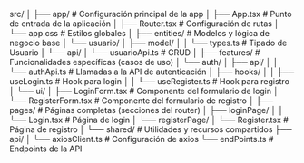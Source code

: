 src/
│
├── app/                          # Configuración principal de la app
│   ├── App.tsx                   # Punto de entrada de la aplicación
│   ├── Router.tsx                # Configuración de rutas
│   └── app.css                   # Estilos globales
│
├── entities/                     # Modelos y lógica de negocio base
│   └── usuario/
│       ├── model/
│       │   └── types.ts          # Tipado de Usuario
│       └── api/
│           └── usuarioApi.ts     # CRUD
│
├── features/                     # Funcionalidades específicas (casos de uso)
│   └── auth/
│       ├── api/
│       │   └── authApi.ts        # Llamadas a la API de autenticación
│       ├── hooks/
│       │   ├── useLogin.ts       # Hook para login
│       │   └── useRegister.ts    # Hook para registro
│       └── ui/
│           ├── LoginForm.tsx     # Componente del formulario de login
│           └── RegisterForm.tsx  # Componente del formulario de registro
│
├── pages/                        # Páginas completas (secciones del router)
│   ├── loginPage/
│   │   └── Login.tsx             # Página de login
│   └── registerPage/
│       └── Register.tsx          # Página de registro
│
└── shared/                       # Utilidades y recursos compartidos
    ├── api/
    │   └── axiosClient.ts        # Configuración de axios
    └── endPoints.ts              # Endpoints de la API
